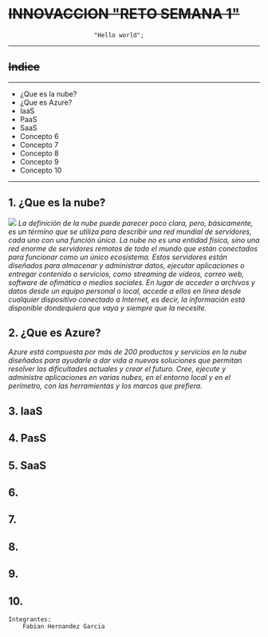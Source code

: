 <!-- HEADINGS-->
# ~~**INNOVACCION "RETO SEMANA 1"**~~
                        
                            "Hello world";
---
## ~~Indice~~
---
* ¿Que es la nube?
* ¿Que es Azure?
* IaaS
* PaaS
* SaaS
* Concepto 6
* Concepto 7
* Concepto 8
* Concepto 9
* Concepto 10
---
## 1. **¿Que es la nube?**
![](https://www.arsys.es/blog/file/uploads/2019/02/mover-negocio-nube-01.jpg)
*La definición de la nube puede parecer poco clara, pero, básicamente, es un término que se utiliza para describir una red mundial de servidores, cada uno con una función única. La nube no es una entidad física, sino una red enorme de servidores remotos de todo el mundo que están conectados para funcionar como un único ecosistema. Estos servidores están diseñados para almacenar y administrar datos, ejecutar aplicaciones o entregar contenido o servicios, como streaming de vídeos, correo web, software de ofimática o medios sociales. En lugar de acceder a archivos y datos desde un equipo personal o local, accede a ellos en línea desde cualquier dispositivo conectado a Internet, es decir, la información está disponible dondequiera que vaya y siempre que la necesite.*
## 2. **¿Que es Azure?**
*Azure está compuesta por más de 200 productos y servicios en la nube diseñados para ayudarle a dar vida a nuevas soluciones que permitan resolver las dificultades actuales y crear el futuro. Cree, ejecute y administre aplicaciones en varias nubes, en el entorno local y en el perímetro, con las herramientas y los 
marcos que prefiera.*
## 3. **IaaS**
## 4. **PasS**
## 5. **SaaS**
## 6. 
## 7. 
## 8. 
## 9.
## 10.

    Integrantes:
        Fabian Hernandez Garcia



